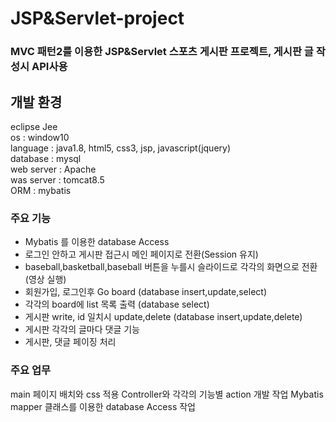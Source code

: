 # JSP&Servlet-project

### MVC 패턴2를 이용한 JSP&Servlet 스포츠 게시판 프로젝트, 게시판 글 작성시 API사용

## 개발 환경
eclipse Jee  
os : window10  
language : java1.8, html5, css3, jsp, javascript(jquery)  
database : mysql  
web server : Apache  
was server : tomcat8.5  
ORM : mybatis  

### 주요 기능

- Mybatis 를 이용한 database Access  
- 로그인 안하고 게시판 접근시 메인 페이지로 전환(Session 유지)  
- baseball,basketball,baseball 버튼을 누를시 슬라이드로 각각의 화면으로 전환(영상 실행)  
- 회원가입, 로그인후 Go board  (database insert,update,select)
- 각각의 board에 list 목록 출력 (database select)  
- 게시판 write, id 일치시 update,delete (database insert,update,delete)  
- 게시판 각각의 글마다 댓글 기능  
- 게시판, 댓글 페이징 처리  


### 주요 업무

main 페이지 배치와 css 적용
Controller와 각각의 기능별 action 개발 작업
Mybatis mapper 클래스를 이용한 database Access 작업
